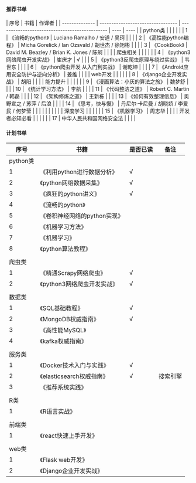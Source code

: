 #### 推荐书单

| 序号           | 书籍                              | 作译者                                         |
| -------------- | --------------------------------- | ---------------------------------------------- | ---- | ---- |
| python类       |                                   |                                                |      |      |
| 1              | 《流畅的python》                  | Luciano Ramalho / 安道 / 吴珂                  |      |      |
| 2              | 《高性能python编程》              | Micha Gorelick / lan Ozsvald / 胡世杰 / 徐旭彬 |      |      |
| 3              | 《CookBook》                      | David M. Beazley / Brian K. Jones / 陈舸       |      |      |
| 爬虫相关       |                                   |                                                |      |      |
| 4              | 《python3网络爬虫开发实战》       | 崔庆才                                         | √    |      |
| 5              | 《python3反爬虫原理与绕过实战》   | 韦世东                                         |      |      |
| 6              | 《python爬虫开发 从入门到实战》   | 谢乾坤                                         |      |      |
| 7              | 《Android应用安全防护与逆向分析》 | 姜维                                           |      |      |
| web开发        |                                   |                                                |      |      |
| 8              | 《django企业开发实战》            | 胡阳                                           |      |      |
| 能力提升       |                                   |                                                |      |      |
| 9              | 《漫画算法：小灰的算法之旅》      | 魏梦舒                                         |      |      |
| 10             | 《统计学习方法》                  | 李航                                           |      |      |
| 11             | 《代码整洁之道》                  | Robert C. Martin / 韩磊                        |      |      |
| 12             | 《架构修炼之道》                  | 王新栋                                         |      |      |
| 13             | 《如何有效整理信息》              | 奥野宣之 / 苏萍 / 后浪                         |      |      |
| 14             | 《思考，快与慢》                  | 丹尼尔·卡尼曼 / 胡晓娇 / 李爱民 / 何梦莹       |      |      |
|                |                                   |                                                |      |      |
| 深度学习       |                                   |                                                |      |      |
| 15             | 《机器学习》                      | 周志华                                         |      |      |
| 开发者必知必看 |                                   |                                                |      |      |
| 17             | 中华人民共和国网络安全法          |                                                |      |      |

#### 计划书单

| 序号     | 书籍                         | 是否已读 | 备注     |
| -------- | ---------------------------- | -------- | -------- |
| python类 |                              |          |          |
| 1        | 《利用python进行数据分析》   | √        |          |
| 2        | 《python网络数据采集》       | √        |          |
| 3        | 《疯狂的python讲义》         | √        |          |
| 4        | 《流畅的python》             |          |          |
| 5        | 《卷积神经网络的python实现》 |          |          |
| 6        | 《机器学习方法》             |          |          |
| 7        | 《机器学习》                 |          |          |
| 8        | 《python算法教程》           |          |          |
|          |                              |          |          |
| 爬虫类   |                              |          |          |
| 1        | 《精通Scrapy网络爬虫》       | √        |          |
| 2        | 《python3网络爬虫开发实战》  | √        |          |
|          |                              |          |          |
| 数据类   |                              |          |          |
| 1        | 《SQL基础教程》              | √        |          |
| 2        | 《MongoDB权威指南》          | √        |          |
| 3        | 《高性能MySQL》              |          |          |
| 4        | 《kafka权威指南》            |          |          |
|          |                              |          |          |
| 服务类   |                              |          |          |
| 1        | 《Docker技术入门与实践》     | √        |          |
| 2        | 《elasticsearch权威指南》    | √        | 搜索引擎 |
| 3        | 《推荐系统实践》             |          |          |
|          |                              |          |          |
| R类      |                              |          |          |
| 1        | 《R语言实战》                |          |          |
|          |                              |          |          |
| 前端类   |                              |          |          |
| 1        | 《react快速上手开发》        |          |          |
|          |                              |          |          |
| web类    |                              |          |          |
| 1        | 《Flask web开发》            |          |          |
| 2        | 《Django企业开发实战》       |          |          |